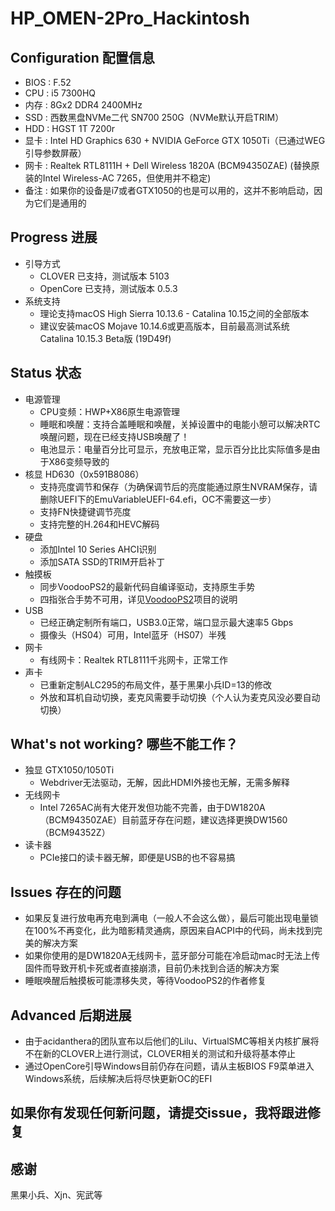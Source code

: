 # HP_OMEN-2Pro_Hackintosh
## Configuration 配置信息
* BIOS : F.52
* CPU : i5 7300HQ
* 内存 : 8Gx2 DDR4 2400MHz
* SSD : 西数黑盘NVMe二代 SN700 250G（NVMe默认开启TRIM）
* HDD : HGST 1T 7200r
* 显卡 : Intel HD Graphics 630 + NVIDIA GeForce GTX 1050Ti（已通过WEG引导参数屏蔽）
* 网卡 : Realtek RTL8111H + Dell Wireless 1820A (BCM94350ZAE) (替换原装的Intel Wireless-AC 7265，但使用并不稳定)
* 备注 : 如果你的设备是i7或者GTX1050的也是可以用的，这并不影响启动，因为它们是通用的
    
## Progress 进展
* 引导方式
    * CLOVER 已支持，测试版本 5103
    * OpenCore 已支持，测试版本 0.5.3
* 系统支持
    * 理论支持macOS High Sierra 10.13.6 - Catalina 10.15之间的全部版本
    * 建议安装macOS Mojave 10.14.6或更高版本，目前最高测试系统 Catalina 10.15.3 Beta版 (19D49f)

## Status 状态
* 电源管理
    * CPU变频：HWP+X86原生电源管理
    * 睡眠和唤醒：支持合盖睡眠和唤醒，关掉设置中的电能小憩可以解决RTC唤醒问题，现在已经支持USB唤醒了！
    * 电池显示：电量百分比可显示，充放电正常，显示百分比比实际值多是由于X86变频导致的
* 核显 HD630（0x591B8086）
    * 支持亮度调节和保存（为确保调节后的亮度能通过原生NVRAM保存，请删除UEFI下的EmuVariableUEFI-64.efi，OC不需要这一步）
    * 支持FN快捷键调节亮度
    * 支持完整的H.264和HEVC解码
* 硬盘
    * 添加Intel 10 Series AHCI识别
    * 添加SATA SSD的TRIM开启补丁
* 触摸板
    * 同步VoodooPS2的最新代码自编译驱动，支持原生手势
    * 四指张合手势不可用，详见[VoodooPS2](https://github.com/acidanthera/VoodooPS2)项目的说明
* USB
    * 已经正确定制所有端口，USB3.0正常，端口显示最大速率5 Gbps
    * 摄像头（HS04）可用，Intel蓝牙（HS07）半残
* 网卡
    * 有线网卡：Realtek RTL8111千兆网卡，正常工作
* 声卡
    * 已重新定制ALC295的布局文件，基于黑果小兵ID=13的修改
    * 外放和耳机自动切换，麦克风需要手动切换（个人认为麦克风没必要自动切换）

## What's not working? 哪些不能工作？
* 独显 GTX1050/1050Ti
    * Webdriver无法驱动，无解，因此HDMI外接也无解，无需多解释
* 无线网卡
    * Intel 7265AC尚有大佬开发但功能不完善，由于DW1820A（BCM94350ZAE）目前蓝牙存在问题，建议选择更换DW1560（BCM94352Z）
* 读卡器
    * PCIe接口的读卡器无解，即便是USB的也不容易搞

## Issues 存在的问题
* 如果反复进行放电再充电到满电（一般人不会这么做），最后可能出现电量锁在100%不再变化，此为暗影精灵通病，原因来自ACPI中的代码，尚未找到完美的解决方案
* 如果你使用的是DW1820A无线网卡，蓝牙部分可能在冷启动mac时无法上传固件而导致开机卡死或者直接崩溃，目前仍未找到合适的解决方案
* 睡眠唤醒后触摸板可能漂移失灵，等待VoodooPS2的作者修复

## Advanced 后期进展
* 由于acidanthera的团队宣布以后他们的Lilu、VirtualSMC等相关内核扩展将不在新的CLOVER上进行测试，CLOVER相关的测试和升级将基本停止
* 通过OpenCore引导Windows目前仍存在问题，请从主板BIOS F9菜单进入Windows系统，后续解决后将尽快更新OC的EFI

## 如果你有发现任何新问题，请提交issue，我将跟进修复

## 感谢
黑果小兵、Xjn、宪武等
